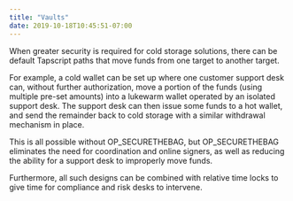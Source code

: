 ```yaml
---
title: "Vaults"
date: 2019-10-18T10:45:51-07:00
---
```


When greater security is required for cold storage solutions, there can be
default Tapscript paths that move funds from one target to another target.

For example, a cold wallet can be set up where one customer support desk can,
without further authorization, move a portion of the funds (using multiple
pre-set amounts) into a lukewarm wallet operated by an isolated support desk.
The support desk can then issue some funds to a hot wallet, and send the
remainder back to cold storage with a similar withdrawal mechanism in place.

This is all possible without OP_SECURETHEBAG, but OP_SECURETHEBAG
eliminates the need for coordination and online signers, as well as reducing the
ability for a support desk to improperly move funds.

Furthermore, all such designs can be combined with relative time locks to give
time for compliance and risk desks to intervene.

